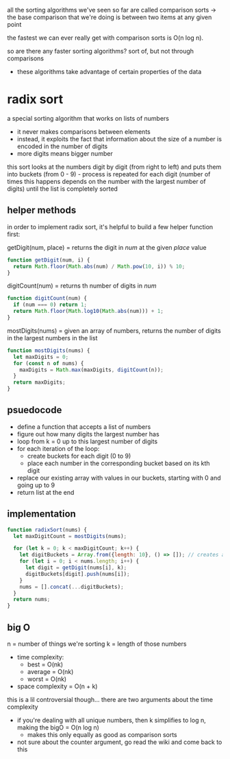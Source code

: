 all the sorting algorithms we've seen so far are called comparison sorts -> the base comparison that we're doing is between two items at any given point

the fastest we can ever really get with comparison sorts is O(n log n).

so are there any faster sorting algorithms? sort of, but not through comparisons
- these algorithms take advantage of certain properties of the data

# radix sort

a special sorting algorithm that works on lists of numbers
- it never makes comparisons between elements
- instead, it exploits the fact that information about the size of a number is encoded in the number of digits
- more digits means bigger number

this sort looks at the numbers digit by digit (from right to left) and puts them into buckets (from 0 - 9) - process is repeated for each digit (number of times this happens depends on the number with the largest number of digits) until the list is completely sorted

## helper methods
in order to implement radix sort, it's helpful to build a few helper function first:

getDigit(num, place) = returns the digit in _num_ at the given _place_ value
```js
function getDigit(num, i) {
  return Math.floor(Math.abs(num) / Math.pow(10, i)) % 10;
}
```

digitCount(num) = returns th number of digits in _num_
```js
function digitCount(num) {
  if (num === 0) return 1;
  return Math.floor(Math.log10(Math.abs(num))) + 1;
}
```

mostDigits(nums) = given an array of numbers, returns the number of digits in the largest numbers in the list
```js
function mostDigits(nums) {
  let maxDigits = 0;
  for (const n of nums) {
    maxDigits = Math.max(maxDigits, digitCount(n));
  }
  return maxDigits;
}
```

## psuedocode

- define a function that accepts a list of numbers
- figure out how many digits the largest number has
- loop from k = 0 up to this largest number of digits
- for each iteration of the loop:
  - create buckets for each digit (0 to 9)
  - place each number in the corresponding bucket based on its kth digit
- replace our existing array with values in our buckets, starting with 0 and going up to 9
- return list at the end

## implementation
```js
function radixSort(nums) {
  let maxDigitCount = mostDigits(nums);

  for (let k = 0; k < maxDigitCount; k++) {
    let digitBuckets = Array.from({length: 10}, () => []); // creates an array of 10 empty arrays
    for (let i = 0; i < nums.length; i++) {
      let digit = getDigit(nums[i], k);
      digitBuckets[digit].push(nums[i]);
    }
    nums = [].concat(...digitBuckets);
  }
  return nums;
}
```


## big O

n = number of things we're sorting
k = length of those numbers

- time complexity:
  - best = O(nk)
  - average = O(nk)
  - worst = O(nk)
- space complexity = O(n + k)

this is a lil controversial though... there are two arguments about the time complexity
- if you're dealing with all unique numbers, then k simplifies to log n, making the bigO = O(n log n)
  - makes this only equally as good as comparison sorts
- not sure about the counter argument, go read the wiki and come back to this
